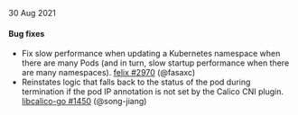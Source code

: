 30 Aug 2021

#### Bug fixes

 - Fix slow performance when updating a Kubernetes namespace when there are many Pods (and in turn, slow startup performance when there are many namespaces). [felix #2970](https://github.com/projectcalico/felix/pull/2970) (@fasaxc)
 - Reinstates logic that falls back to the status of the pod during termination if the pod IP annotation is not set by the Calico CNI plugin. [libcalico-go #1450](https://github.com/projectcalico/libcalico-go/pull/1450) (@song-jiang)
